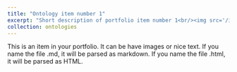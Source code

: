 ```yaml
---
title: "Ontology item number 1"
excerpt: "Short description of portfolio item number 1<br/><img src='/images/500x300.png'>"
collection: ontologies
---
```


This is an item in your portfolio. It can be have images or nice text. If you name the file .md, it will be parsed as markdown. If you name the file .html, it will be parsed as HTML. 

